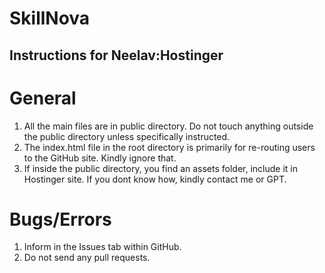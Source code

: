 # SkillNova

## Instructions for Neelav:Hostinger

# General
1. All the main files are in public directory. Do not touch anything outside the public directory unless specifically instructed.
2. The index.html file in the root directory is primarily for re-routing users to the GitHub site. Kindly ignore that.
3. If inside the public directory, you find an assets folder, include it in Hostinger site. If you dont know how, kindly contact me or GPT.

# Bugs/Errors
1. Inform in the Issues tab within GitHub.
2. Do not send any pull requests.
